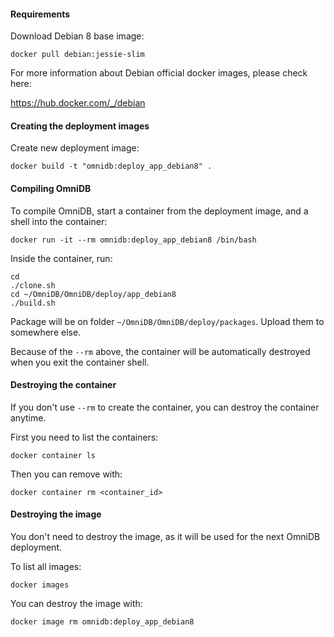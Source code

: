 #### Requirements

Download Debian 8 base image:

```
docker pull debian:jessie-slim
```

For more information about Debian official docker images, please check here:

https://hub.docker.com/_/debian


#### Creating the deployment images

Create new deployment image:

```
docker build -t "omnidb:deploy_app_debian8" .
```


#### Compiling OmniDB

To compile OmniDB, start a container from the deployment image, and a shell into
the container:

```
docker run -it --rm omnidb:deploy_app_debian8 /bin/bash
```

Inside the container, run:

```
cd
./clone.sh
cd ~/OmniDB/OmniDB/deploy/app_debian8
./build.sh
```

Package will be on folder `~/OmniDB/OmniDB/deploy/packages`. Upload them to
somewhere else.

Because of the `--rm` above, the container will be automatically destroyed when
you exit the container shell.


#### Destroying the container

If you don't use `--rm` to create the container, you can destroy the container
anytime.

First you need to list the containers:

```
docker container ls
```

Then you can remove with:

```
docker container rm <container_id>
```


#### Destroying the image

You don't need to destroy the image, as it will be used for the next OmniDB
deployment.

To list all images:

```
docker images
```

You can destroy the image with:

```
docker image rm omnidb:deploy_app_debian8
```
